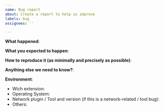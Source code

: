 ```yaml
---
name: Bug report
about: Create a report to help us improve
labels: bug
assignees: ''

---
```


<!-- Please use this template while reporting a bug and provide as much info as possible. 
Not doing so may result in your bug not being addressed in a timely manner. Thanks!
-->


**What happened**:

**What you expected to happen**:

**How to reproduce it (as minimally and precisely as possible)**:

**Anything else we need to know?**:

**Environment**:
- Wich extension:
- Operating System:
- Network plugin / Tool and version (if this is a network-related / tool bug):
- Others:
